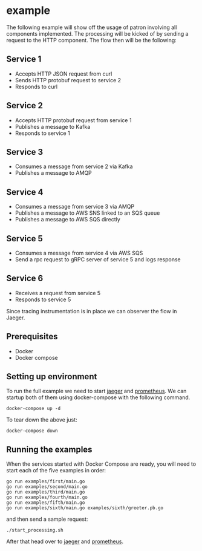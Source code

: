 # example

The following example will show off the usage of patron involving all components implemented.
The processing will be kicked of by sending a request to the HTTP component. The flow then will be the following:

## Service 1

- Accepts HTTP JSON request from curl
- Sends HTTP protobuf request to service 2
- Responds to curl

## Service 2

- Accepts HTTP protobuf request from service 1
- Publishes a message to Kafka
- Responds to service 1

## Service 3

- Consumes a message from service 2 via Kafka
- Publishes a message to AMQP

## Service 4

- Consumes a message from service 3 via AMQP
- Publishes a message to AWS SNS linked to an SQS queue
- Publishes a message to AWS SQS directly

## Service 5

- Consumes a message from service 4 via AWS SQS
- Send a rpc request to gRPC server of service 5 and logs response

## Service 6

- Receives a request from service 5
- Responds to service 5

Since tracing instrumentation is in place we can observer the flow in Jaeger.

## Prerequisites

- Docker
- Docker compose

## Setting up environment

To run the full example we need to start [jaeger](https://www.jaegertracing.io/) and [prometheus](https://prometheus.io/). We can startup both of them using docker-compose with the following command.

```shell
docker-compose up -d
```

To tear down the above just:

```shell
docker-compose down
```

## Running the examples

When the services started with Docker Compose are ready, you will need to start each of the five
examples in order:

```shell
go run examples/first/main.go
go run examples/second/main.go
go run examples/third/main.go
go run examples/fourth/main.go
go run examples/fifth/main.go
go run examples/sixth/main.go examples/sixth/greeter.pb.go
```

and then send a sample request:

```shell
./start_processing.sh
```

After that head over to [jaeger](http://localhost:16686/search) and [prometheus](http://localhost:9090/graph).